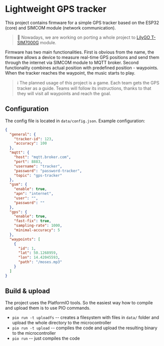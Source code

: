 # Lightweight GPS tracker

This project contains firmware for a simple GPS tracker based on the ESP32 (core) and SIMCOM module (network communication).

> :triangular_flag_on_post: Nowadays, we are working on porting a whole project to [LilyGO T-SIM7000G](https://github.com/Xinyuan-LilyGO/LilyGO-T-SIM7000G) module.

Firmware has two main functionalities. First is obvious from the name, the firmware allows a device to measure real-time GPS positions and send them through the internet via SIMCOM module to MQTT broker.
Second functionality combines actual position with predefined position - waypoints. When the tracker reaches the waypoint, the music starts to play.

> :information_source: The planned usage of this project is a game. Each team gets the GPS tracker as a guide. Teams will follow its instructions, thanks to that they will visit all waypoints and reach the goal.

## Configuration

The config file is located in `data/config.json`. Example configuration:

```json
{
  "general": {
    "tracker-id": 123,
    "accuracy": 100
  },
  "mqtt": {
    "host": "mqtt.broker.com",
    "port": 8883,
    "username": "tracker",
    "password": "password-tracker",
    "topic": "gps-tracker"
  },
  "gsm": {
    "enable": true,
    "apn": "internet",
    "user": "",
    "password": ""
  },
  "gps": {
    "enable": true,
    "fast-fix": true,
    "sampling-rate": 1000,
    "minimal-accuracy": 5
  },
  "waypoints": [
    {
      "id": 1,
      "lat": 50.1268959,
      "lon": 14.42045593,
      "path": "/moses.mp3"
    }
  ]
}
```

## Build & upload

The project uses the PlatformIO tools. So the easiest way how to compile and upload them is to use PIO commands.

- `pio run -t uploadfs` -- creates a filesystem with files in `data/` folder and upload the whole directory to the microcontroller
- `pio run -t upload` -- compiles the code and upload the resulting binary to the microcontroller
- `pio run` -- just compiles the code
